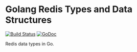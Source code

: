 # Golang Redis Types and Data Structures

[![Build Status](https://travis-ci.org/MasterOfBinary/redistypes.svg?branch=master)](https://travis-ci.org/MasterOfBinary/redistypes)
[![GoDoc](https://godoc.org/github.com/MasterOfBinary/redistypes?status.svg)](https://godoc.org/github.com/MasterOfBinary/redistypes)

Redis data types in Go.
